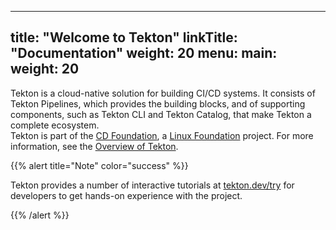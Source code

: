 
---
title: "Welcome to Tekton"
linkTitle: "Documentation"
weight: 20
menu:
  main:
    weight: 20
---

Tekton is a cloud-native solution for building CI/CD systems. It consists of Tekton Pipelines, which provides
the building blocks, and of supporting components, such as Tekton CLI and Tekton Catalog, that make Tekton a complete ecosystem.  
Tekton is part of the [CD Foundation](https://cd.foundation/), a [Linux Foundation](https://www.linuxfoundation.org/projects/) project. For more information, see the [Overview of Tekton](/docs/overview). 
 
{{% alert title="Note" color="success" %}}

Tekton provides a number of interactive tutorials at [tekton.dev/try](/try)
for developers to get hands-on experience with the project.

{{% /alert %}}
